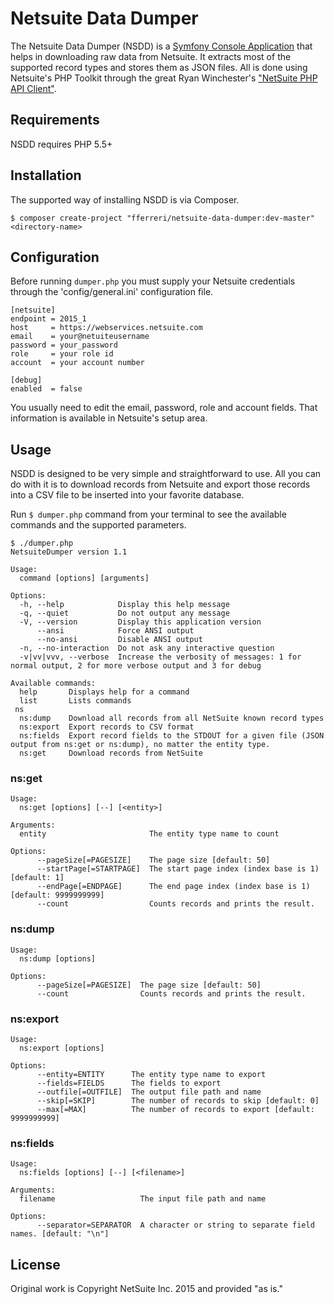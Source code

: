 # Netsuite Data Dumper

The Netsuite Data Dumper (NSDD) is a [Symfony Console Application](http://symfony.com/doc/current/components/console/index.html) that helps in downloading raw data from Netsuite. It extracts most of the supported record types and stores them as JSON files. All is done using Netsuite's PHP Toolkit through the great Ryan Winchester's ["NetSuite PHP API Client"](https://github.com/fungku/netsuite-php). 

## Requirements

NSDD requires PHP 5.5+

## Installation

The supported way of installing NSDD is via Composer.

```
$ composer create-project "fferreri/netsuite-data-dumper:dev-master" <directory-name>
```

## Configuration

Before running `dumper.php` you must supply your Netsuite credentials through the 'config/general.ini' configuration file. 
 
```
[netsuite]
endpoint = 2015_1
host     = https://webservices.netsuite.com
email    = your@netuiteusername
password = your_password
role     = your role id
account  = your account number

[debug]
enabled  = false
```

You usually need to edit the email, password, role and account fields. That information is available in Netsuite's setup area.  

## Usage

NSDD is designed to be very simple and straightforward to use. All you can do with it is to download records from Netsuite and export those records into a CSV file to be inserted into your favorite database. 

Run `$ dumper.php` command from your terminal to see the available commands and the supported parameters. 

```
$ ./dumper.php
NetsuiteDumper version 1.1

Usage:
  command [options] [arguments]

Options:
  -h, --help            Display this help message
  -q, --quiet           Do not output any message
  -V, --version         Display this application version
      --ansi            Force ANSI output
      --no-ansi         Disable ANSI output
  -n, --no-interaction  Do not ask any interactive question
  -v|vv|vvv, --verbose  Increase the verbosity of messages: 1 for normal output, 2 for more verbose output and 3 for debug

Available commands:
  help       Displays help for a command
  list       Lists commands
 ns
  ns:dump    Download all records from all NetSuite known record types
  ns:export  Export records to CSV format
  ns:fields  Export record fields to the STDOUT for a given file (JSON output from ns:get or ns:dump), no matter the entity type.
  ns:get     Download records from NetSuite
```

### ns:get
```
Usage:
  ns:get [options] [--] [<entity>]

Arguments:
  entity                       The entity type name to count

Options:
      --pageSize[=PAGESIZE]    The page size [default: 50]
      --startPage[=STARTPAGE]  The start page index (index base is 1) [default: 1]
      --endPage[=ENDPAGE]      The end page index (index base is 1) [default: 9999999999]
      --count                  Counts records and prints the result.
```

### ns:dump
```
Usage:
  ns:dump [options]

Options:
      --pageSize[=PAGESIZE]  The page size [default: 50]
      --count                Counts records and prints the result.
```

### ns:export
```
Usage:
  ns:export [options]

Options:
      --entity=ENTITY      The entity type name to export
      --fields=FIELDS      The fields to export
      --outfile[=OUTFILE]  The output file path and name
      --skip[=SKIP]        The number of records to skip [default: 0]
      --max[=MAX]          The number of records to export [default: 9999999999]
```

### ns:fields
```
Usage:
  ns:fields [options] [--] [<filename>]

Arguments:
  filename                   The input file path and name

Options:
      --separator=SEPARATOR  A character or string to separate field names. [default: "\n"]
```

## License
Original work is Copyright NetSuite Inc. 2015 and provided "as is."
